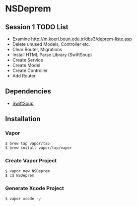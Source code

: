 # NSDeprem

## Session 1 TODO List

- Examine http://m.koeri.boun.edu.tr/dbs3/deprem-liste.asp
- Delete unused Models, Controller etc.
- Clear Router, Migrations
- Install HTML Parse Library (SwiftSoup)
- Create Service
- Create Model
- Create Controller
- Add Router

## Dependencies

- [SwiftSoup]("https://github.com/scinfu/SwiftSoup")

## Installation

### Vapor

```bash
$ brew tap vapor/tap
$ brew install vapor/tap/vapor
```

### Create Vapor Project

```bash
$ vapor new NSDeprem
$ cd NSDeprem
```

### Generate Xcode Project

```bash
$ vapor xcode -y
```
